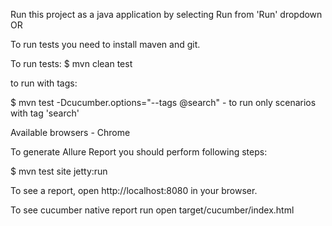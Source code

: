 Run this project as a java application by selecting Run from 'Run' dropdown OR

To run tests you need to install maven and git.

To run tests:
 $ mvn clean test

to run with tags:

$ mvn test -Dcucumber.options="--tags @search"  - to run only scenarios with tag 'search'

Available browsers - Chrome


To generate Allure Report you should perform following steps:

$ mvn test site jetty:run

To see a report, open http://localhost:8080 in your browser.

To see cucumber native report run open target/cucumber/index.html


